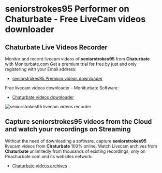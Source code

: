 # seniorstrokes95 Performer on Chaturbate - Free LiveCam videos downloader

## Chaturbate Live Videos Recorder

Monitor and record livecam videos of **seniorstrokes95** from **Chaturbate** with Moniturbate.com
Get a premium trial for free by just and only registering with your Email address:
* [seniorstrokes95 Premium videos downloader](https://moniturbate.com/request-demo-licence-key.html)

Free livecam videos downloader - Moniturbate Software:
* [Chaturbate videos downloader](https://moniturbate.com/moniturbate-download-software.html)

![seniorstrokes95 livecam videos recorder](https://peachurnet.com/templates/moniturbate-software.png)


## Capture seniorstrokes95 videos from the Cloud and watch your recordings on Streaming

Without the need of downloading a software, capture **seniorstrokes95** livecam videos from **Chaturbate** 100% online.
Watch Livecam archives from **Chaturbate** unlimitedly from thousands of existing recordings, only on Peachurbate.com and its websites network:
* [Chaturbate videos archives](https://peachurnet.com/)